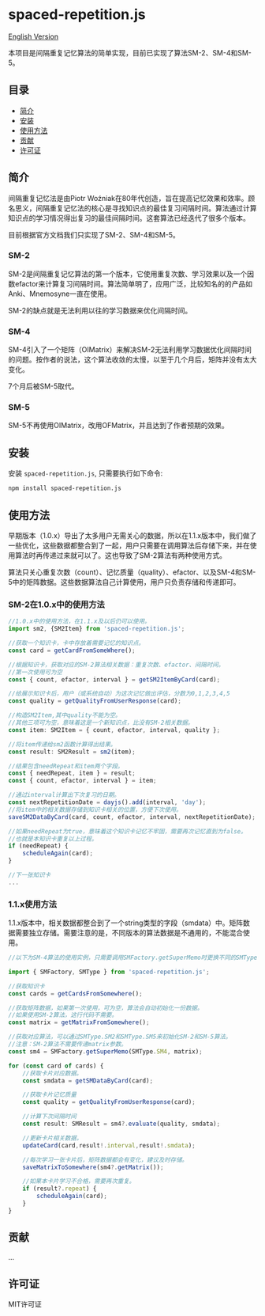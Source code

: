 # spaced-repetition.js

[English Version](README.md)

本项目是间隔重复记忆算法的简单实现，目前已实现了算法SM-2、SM-4和SM-5。

## 目录

- [简介](#简介)
- [安装](#安装)
- [使用方法](#使用方法)
- [贡献](#贡献)
- [许可证](#许可证)

## 简介

间隔重复记忆法是由Piotr Woźniak在80年代创造，旨在提高记忆效果和效率。顾名思义，间隔重复记忆法的核心是寻找知识点的最佳复习间隔时间。算法通过计算知识点的学习情况得出复习的最佳间隔时间。这套算法已经迭代了很多个版本。

目前根据官方文档我们只实现了SM-2、SM-4和SM-5。

### SM-2

SM-2是间隔重复记忆算法的第一个版本，它使用重复次数、学习效果以及一个因数efactor来计算复习间隔时间。算法简单明了，应用广泛，比较知名的的产品如Anki、Mnemosyne一直在使用。

SM-2的缺点就是无法利用以往的学习数据来优化间隔时间。

### SM-4

SM-4引入了一个矩阵（OIMatrix）来解决SM-2无法利用学习数据优化间隔时间的问题。按作者的说法，这个算法收敛的太慢，以至于几个月后，矩阵并没有太大变化。

7个月后被SM-5取代。

### SM-5

SM-5不再使用OIMatrix，改用OFMatrix，并且达到了作者预期的效果。

## 安装

安装 `spaced-repetition.js`, 只需要执行如下命令:
```zsh
npm install spaced-repetition.js
```

## 使用方法

早期版本（1.0.x）导出了太多用户无需关心的数据，所以在1.1.x版本中，我们做了一些优化，这些数据都整合到了一起，用户只需要在调用算法后存储下来，并在使用算法时再传递过来就可以了。这也导致了SM-2算法有两种使用方式。

算法只关心重复次数（count）、记忆质量（quality）、efactor、以及SM-4和SM-5中的矩阵数据。这些数据算法自己计算使用，用户只负责存储和传递即可。

### SM-2在1.0.x中的使用方法
```ts
//1.0.x中的使用方法，在1.1.x及以后仍可以使用。
import sm2, {SM2Item} from 'spaced-repetition.js';

//获取一个知识卡，卡中存放着需要记忆的知识点。
const card = getCardFromSomeWhere();

//根据知识卡，获取对应的SM-2算法相关数据：重复次数、efactor、间隔时间。
//第一次使用可为空
const { count, efactor, interval } = getSM2ItemByCard(card);

//给展示知识卡后，用户（或系统自动）为这次记忆做出评估，分数为0,1,2,3,4,5
const quality = getQualityFromUserResponse(card);

//构造SM2Item,其中quality不能为空。
//其他三项可为空，意味着这是一个新知识点，比没有SM-2相关数据。
const item: SM2Item = { count, efactor, interval, quality }; 

//将item传递给sm2函数计算得出结果。
const result: SM2Result = sm2(item);

//结果包含needRepeat和item两个字段。
const { needRepeat, item } = result;
const { count, efactor, interval } = item;

//通过interval计算出下次复习的日期。
const nextRepetitionDate = dayjs().add(interval, 'day');
//将item中的相关数据存储到知识卡相关的位置，方便下次使用。
saveSM2DataByCard(card, count, efactor, interval, nextRepetitionDate);

//如果needRepeat为true，意味着这个知识卡记忆不牢固，需要再次记忆直到为false。
//也就是本知识卡重复以上过程。
if (needRepeat) {
    scheduleAgain(card);
}

//下一张知识卡
...
```

### 1.1.x使用方法
1.1.x版本中，相关数据都整合到了一个string类型的字段（smdata）中。矩阵数据需要独立存储。需要注意的是，不同版本的算法数据是不通用的，不能混合使用。

```ts
//以下为SM-4算法的使用实例，只需要调用SMFactory.getSuperMemo时更换不同的SMType即可使用其他算法

import { SMFactory, SMType } from 'spaced-repetition.js';

//获取知识卡
const cards = getCardsFromSomewhere();

//获取矩阵数据，如果第一次使用，可为空，算法会自动初始化一份数据。
//如果使用SM-2算法，这行代码不需要。
const matrix = getMatrixFromSomewhere();

//获取对应算法，可以通过SMType.SM2和SMType.SM5来初始化SM-2和SM-5算法。
//注意：SM-2算法不需要传递matrix参数。
const sm4 = SMFactory.getSuperMemo(SMType.SM4, matrix);

for (const card of cards) {
    //获取卡片对应数据。
    const smdata = getSMDataByCard(card);

    //获取卡片记忆质量
    const quality = getQualityFromUserResponse(card);

    //计算下次间隔时间
    const result: SMResult = sm4?.evaluate(quality, smdata);

    //更新卡片相关数据，
    updateCard(card,result!.interval,result!.smdata);

    //每次学习一张卡片后，矩阵数据都会有变化，建议及时存储。
    saveMatrixToSomewhere(sm4?.getMatrix());

    //如果本卡片学习不合格，需要再次重复。
    if (result?.repeat) {
        scheduleAgain(card);
    }
}
```

## 贡献

...

## 许可证

MIT许可证